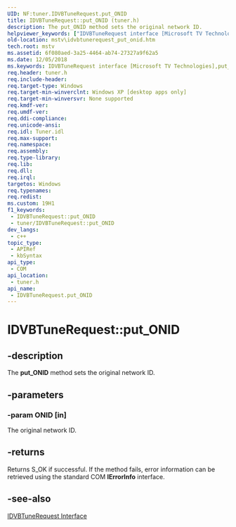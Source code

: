 ```yaml
---
UID: NF:tuner.IDVBTuneRequest.put_ONID
title: IDVBTuneRequest::put_ONID (tuner.h)
description: The put_ONID method sets the original network ID.
helpviewer_keywords: ["IDVBTuneRequest interface [Microsoft TV Technologies]","put_ONID method","IDVBTuneRequest.put_ONID","IDVBTuneRequest::put_ONID","IDVBTuneRequestput_ONID","mstv.idvbtunerequest_put_onid","put_ONID","put_ONID method [Microsoft TV Technologies]","put_ONID method [Microsoft TV Technologies]","IDVBTuneRequest interface","tuner/IDVBTuneRequest::put_ONID"]
old-location: mstv\idvbtunerequest_put_onid.htm
tech.root: mstv
ms.assetid: 6f080aed-3a25-4464-ab74-27327a9f62a5
ms.date: 12/05/2018
ms.keywords: IDVBTuneRequest interface [Microsoft TV Technologies],put_ONID method, IDVBTuneRequest.put_ONID, IDVBTuneRequest::put_ONID, IDVBTuneRequestput_ONID, mstv.idvbtunerequest_put_onid, put_ONID, put_ONID method [Microsoft TV Technologies], put_ONID method [Microsoft TV Technologies],IDVBTuneRequest interface, tuner/IDVBTuneRequest::put_ONID
req.header: tuner.h
req.include-header: 
req.target-type: Windows
req.target-min-winverclnt: Windows XP [desktop apps only]
req.target-min-winversvr: None supported
req.kmdf-ver: 
req.umdf-ver: 
req.ddi-compliance: 
req.unicode-ansi: 
req.idl: Tuner.idl
req.max-support: 
req.namespace: 
req.assembly: 
req.type-library: 
req.lib: 
req.dll: 
req.irql: 
targetos: Windows
req.typenames: 
req.redist: 
ms.custom: 19H1
f1_keywords:
 - IDVBTuneRequest::put_ONID
 - tuner/IDVBTuneRequest::put_ONID
dev_langs:
 - c++
topic_type:
 - APIRef
 - kbSyntax
api_type:
 - COM
api_location:
 - tuner.h
api_name:
 - IDVBTuneRequest.put_ONID
---
```


# IDVBTuneRequest::put_ONID


## -description

The <b>put_ONID</b> method sets the original network ID.

## -parameters

### -param ONID [in]

The original network ID.

## -returns

Returns S_OK if successful. If the method fails, error information can be retrieved using the standard COM <b>IErrorInfo</b> interface.

## -see-also

<a href="https://docs.microsoft.com/previous-versions/windows/desktop/api/tuner/nn-tuner-idvbtunerequest">IDVBTuneRequest Interface</a>

